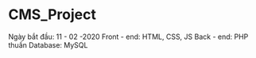 # CMS_Project
Ngày bắt đầu: 11 - 02 -2020
Front - end: HTML, CSS, JS
Back - end: PHP thuần
Database: MySQL
